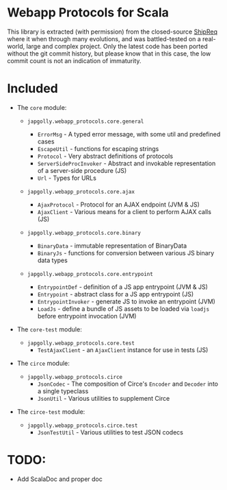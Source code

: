 # Webapp Protocols for Scala

This library is extracted (with permission) from the closed-source [ShipReq](https://blog.shipreq.com/about/)
where it when through many evolutions, and was battled-tested on a real-world, large and complex project.
Only the latest code has been ported without the git commit history, but please know that in this case,
the low commit count is not an indication of immaturity.

# Included

* The `core` module:

  * `japgolly.webapp_protocols.core.general`
    * `ErrorMsg` - A typed error message, with some util and predefined cases
    * `EscapeUtil` - functions for escaping strings
    * `Protocol` - Very abstract definitions of protocols
    * `ServerSideProcInvoker` - Abstract and invokable representation of a server-side procedure (JS)
    * `Url` - Types for URLs

  * `japgolly.webapp_protocols.core.ajax`
    * `AjaxProtocol` - Protocol for an AJAX endpoint (JVM & JS)
    * `AjaxClient` - Various means for a client to perform AJAX calls (JS)

  * `japgolly.webapp_protocols.core.binary`
    * `BinaryData` - immutable representation of BinaryData
    * `BinaryJs` - functions for conversion between various JS binary data types

  * `japgolly.webapp_protocols.core.entrypoint`
    * `EntrypointDef` - definition of a JS app entrypoint (JVM & JS)
    * `Entrypoint` - abstract class for a JS app entrypoint (JS)
    * `EntrypointInvoker` - generate JS to invoke an entrypoint (JVM)
    * `LoadJs` - define a bundle of JS assets to be loaded via `loadjs` before entrypoint invocation (JVM)

* The `core-test` module:
  * `japgolly.webapp_protocols.core.test`
    * `TestAjaxClient` - an `AjaxClient` instance for use in tests (JS)

* The `circe` module:
  * `japgolly.webapp_protocols.circe`
    * `JsonCodec` - The composition of Circe's `Encoder` and `Decoder` into a single typeclass
    * `JsonUtil` - Various utilities to supplement Circe

* The `circe-test` module:
  * `japgolly.webapp_protocols.circe.test`
    * `JsonTestUtil` - Various utilities to test JSON codecs


# TODO:
* Add ScalaDoc and proper doc
